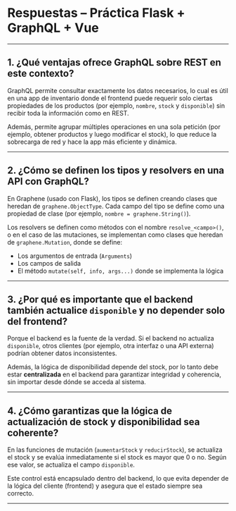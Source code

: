 # Respuestas – Práctica Flask + GraphQL + Vue

---

## 1. ¿Qué ventajas ofrece GraphQL sobre REST en este contexto?

GraphQL permite consultar exactamente los datos necesarios, lo cual es útil en una app de inventario donde el frontend puede requerir solo ciertas propiedades de los productos (por ejemplo, `nombre`, `stock` y `disponible`) sin recibir toda la información como en REST.

Además, permite agrupar múltiples operaciones en una sola petición (por ejemplo, obtener productos y luego modificar el stock), lo que reduce la sobrecarga de red y hace la app más eficiente y dinámica.

---

## 2. ¿Cómo se definen los tipos y resolvers en una API con GraphQL?

En Graphene (usado con Flask), los tipos se definen creando clases que heredan de `graphene.ObjectType`. Cada campo del tipo se define como una propiedad de clase (por ejemplo, `nombre = graphene.String()`).

Los resolvers se definen como métodos con el nombre `resolve_<campo>()`, o en el caso de las mutaciones, se implementan como clases que heredan de `graphene.Mutation`, donde se define:
- Los argumentos de entrada (`Arguments`)
- Los campos de salida
- El método `mutate(self, info, args...)` donde se implementa la lógica

---

## 3. ¿Por qué es importante que el backend también actualice `disponible` y no depender solo del frontend?

Porque el backend es la fuente de la verdad. Si el backend no actualiza `disponible`, otros clientes (por ejemplo, otra interfaz o una API externa) podrían obtener datos inconsistentes.

Además, la lógica de disponibilidad depende del stock, por lo tanto debe estar **centralizada** en el backend para garantizar integridad y coherencia, sin importar desde dónde se acceda al sistema.

---

## 4. ¿Cómo garantizas que la lógica de actualización de stock y disponibilidad sea coherente?

En las funciones de mutación (`aumentarStock` y `reducirStock`), se actualiza el stock y se evalúa inmediatamente si el stock es mayor que 0 o no. Según ese valor, se actualiza el campo `disponible`.

Este control está encapsulado dentro del backend, lo que evita depender de la lógica del cliente (frontend) y asegura que el estado siempre sea correcto.

---
